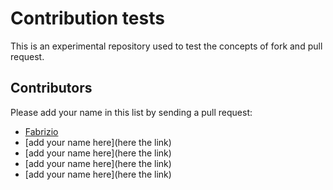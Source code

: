 # Contribution tests
This is an experimental repository used to test the concepts of fork and pull request.

## Contributors
Please add your name in this list by sending a pull request:
- [Fabrizio](https://github.com/FabrizioSandri)
- [add your name here](here the link)
- [add your name here](here the link)
- [add your name here](here the link)
- [add your name here](here the link)